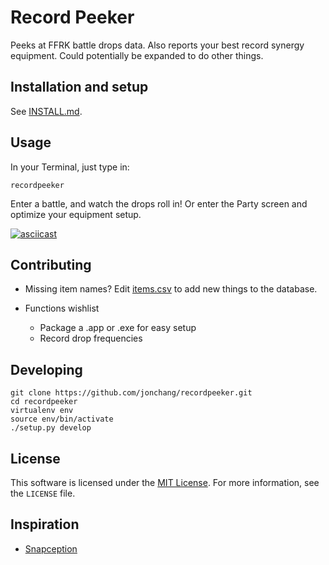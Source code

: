 # Record Peeker

Peeks at FFRK battle drops data. Also reports your best record synergy equipment. Could potentially be expanded to do other things.

## Installation and setup

See [INSTALL.md](https://github.com/jonchang/recordpeeker/blob/master/INSTALL.md).

## Usage

In your Terminal, just type in:

```
recordpeeker
```

Enter a battle, and watch the drops roll in! Or enter the Party screen and optimize your equipment setup.

[![asciicast](https://asciinema.org/a/19644.png)](https://asciinema.org/a/19644)

## Contributing

* Missing item names? Edit [items.csv](https://github.com/jonchang/recordpeeker/blob/master/recordpeeker/data/items.csv) to add new things to the database.

* Functions wishlist
    * Package a .app or .exe for easy setup
    * Record drop frequencies

## Developing

```
git clone https://github.com/jonchang/recordpeeker.git
cd recordpeeker
virtualenv env
source env/bin/activate
./setup.py develop
```

## License

This software is licensed under the [MIT License](http://choosealicense.com/licenses/mit/). For more information, see the `LICENSE` file.

## Inspiration

* [Snapception](https://github.com/thebradbain/snapception/)

